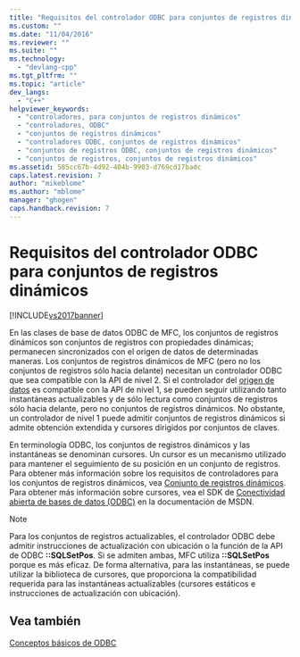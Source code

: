 ```yaml
---
title: "Requisitos del controlador ODBC para conjuntos de registros din&#225;micos | Microsoft Docs"
ms.custom: ""
ms.date: "11/04/2016"
ms.reviewer: ""
ms.suite: ""
ms.technology: 
  - "devlang-cpp"
ms.tgt_pltfrm: ""
ms.topic: "article"
dev_langs: 
  - "C++"
helpviewer_keywords: 
  - "controladores, para conjuntos de registros dinámicos"
  - "controladores, ODBC"
  - "conjuntos de registros dinámicos"
  - "controladores ODBC, conjuntos de registros dinámicos"
  - "conjuntos de registros ODBC, conjuntos de registros dinámicos"
  - "conjuntos de registros, conjuntos de registros dinámicos"
ms.assetid: 585cc67b-4d92-404b-9903-d769cd17badc
caps.latest.revision: 7
author: "mikeblome"
ms.author: "mblome"
manager: "ghogen"
caps.handback.revision: 7
---
```

# Requisitos del controlador ODBC para conjuntos de registros din&#225;micos
[!INCLUDE[vs2017banner](../../assembler/inline/includes/vs2017banner.md)]

En las clases de base de datos ODBC de MFC, los conjuntos de registros dinámicos son conjuntos de registros con propiedades dinámicas; permanecen sincronizados con el origen de datos de determinadas maneras.  Los conjuntos de registros dinámicos de MFC \(pero no los conjuntos de registros sólo hacia delante\) necesitan un controlador ODBC que sea compatible con la API de nivel 2.  Si el controlador del [origen de datos](../../data/odbc/data-source-odbc.md) es compatible con la API de nivel 1, se pueden seguir utilizando tanto instantáneas actualizables y de sólo lectura como conjuntos de registros sólo hacia delante, pero no conjuntos de registros dinámicos.  No obstante, un controlador de nivel 1 puede admitir conjuntos de registros dinámicos si admite obtención extendida y cursores dirigidos por conjuntos de claves.  
  
 En terminología ODBC, los conjuntos de registros dinámicos y las instantáneas se denominan cursores.  Un cursor es un mecanismo utilizado para mantener el seguimiento de su posición en un conjunto de registros.  Para obtener más información sobre los requisitos de controladores para los conjuntos de registros dinámicos, vea [Conjunto de registros dinámicos](../../data/odbc/dynaset.md).  Para obtener más información sobre cursores, vea el SDK de [Conectividad abierta de bases de datos \(ODBC\)](https://msdn.microsoft.com/en-us/library/ms710252.aspx) en la documentación de MSDN.  
  
> [!NOTE]
>  Para los conjuntos de registros actualizables, el controlador ODBC debe admitir instrucciones de actualización con ubicación o la función de la API de ODBC **::SQLSetPos**.  Si se admiten ambas, MFC utiliza **::SQLSetPos** porque es más eficaz.  De forma alternativa, para las instantáneas, se puede utilizar la biblioteca de cursores, que proporciona la compatibilidad requerida para las instantáneas actualizables \(cursores estáticos e instrucciones de actualización con ubicación\).  
  
## Vea también  
 [Conceptos básicos de ODBC](../../data/odbc/odbc-basics.md)